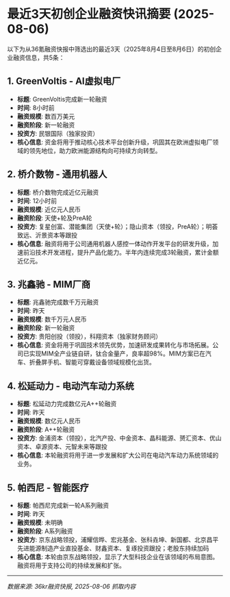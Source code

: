 # 最近3天初创企业融资快讯摘要 (2025-08-06)

以下为从36氪融资快报中筛选出的最近3天（2025年8月4日至8月6日）的初创企业融资信息，共5条：

## 1. GreenVoltis - AI虚拟电厂
- **标题**: GreenVoltis完成新一轮融资
- **时间**: 8小时前
- **融资规模**: 数百万美元
- **融资阶段**: 新一轮融资
- **投资方**: 民银国际（独家投资）
- **核心信息**: 资金将用于推动核心技术平台创新升级，巩固其在欧洲虚拟电厂领域的领先地位，助力欧洲能源结构向可持续方向转型。

## 2. 桥介数物 - 通用机器人
- **标题**: 桥介数物完成近亿元融资
- **时间**: 12小时前
- **融资规模**: 近亿元人民币
- **融资阶段**: 天使+轮及PreA轮
- **投资方**: 复星创富、潜能集团（天使+轮）；隐山资本（领投，PreA轮）；明荟致远、沂景资本等跟投
- **核心信息**: 融资将用于公司通用机器人感控一体动作开发平台的研发升级，加速前沿技术开发进程，提升产品化能力。半年内连续完成3轮融资，累计金额近亿元。

## 3. 兆鑫驰 - MIM厂商
- **标题**: 兆鑫驰完成数千万元融资
- **时间**: 昨天
- **融资规模**: 数千万元人民币
- **融资阶段**: 新一轮融资
- **投资方**: 贵阳创投（领投），科翔资本（独家财务顾问）
- **核心信息**: 资金将用于巩固技术领先优势，加速研发成果转化与市场拓展。公司已实现MIM全产业链自研，钛合金量产，良率超98%。MIM方案已在汽车、折叠屏手机、智能可穿戴设备领域规模化出货。

## 4. 松延动力 - 电动汽车动力系统
- **标题**: 松延动力完成数亿元A++轮融资
- **时间**: 昨天
- **融资规模**: 数亿元人民币
- **融资阶段**: A++轮融资
- **投资方**: 金浦资本（领投），北汽产投、中金资本、晶科能源、赟汇资本、优山资本、卓源资本、元智未来等跟投
- **核心信息**: 本轮融资将用于进一步发展和扩大公司在电动汽车动力系统领域的业务。

## 5. 帕西尼 - 智能医疗
- **标题**: 帕西尼完成新一轮A系列融资
- **时间**: 昨天
- **融资规模**: 未明确
- **融资阶段**: A系列融资
- **投资方**: 京东战略领投，浦耀信晔、宏兆基金、张科垚坤、新国都、北京昌平先进能源制造产业直投基金、财鑫资本、复琢投资跟投；老股东持续加码
- **核心信息**: 本轮由京东战略领投，显示了大型科技企业在该领域的布局意图。融资将用于支持公司的持续发展和扩张。

---

*数据来源: 36kr融资快报, 2025-08-06 抓取内容*

